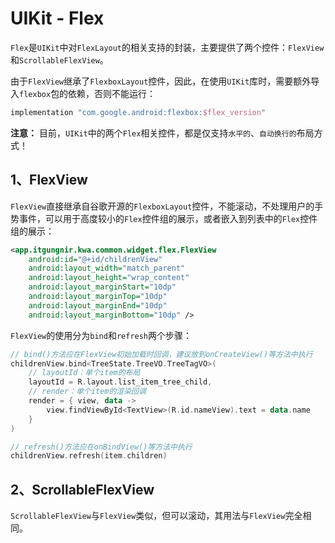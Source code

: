 # UIKit - Flex

`Flex`是`UIKit`中对`FlexLayout`的相关支持的封装，主要提供了两个控件：`FlexView`和`ScrollableFlexView`。

由于`FlexView`继承了`FlexboxLayout`控件，因此，在使用`UIKit`库时，需要额外导入`flexbox`包的依赖，否则不能运行：
```groovy
implementation "com.google.android:flexbox:$flex_version"
```

**注意：** 目前，`UIKit`中的两个`Flex`相关控件，都是仅支持`水平的`、`自动换行的`布局方式！

## 1、FlexView
`FlexView`直接继承自谷歌开源的`FlexboxLayout`控件，不能滚动，不处理用户的手势事件，可以用于高度较小的`Flex`控件组的展示，或者嵌入到列表中的`Flex`控件组的展示：
```xml
<app.itgungnir.kwa.common.widget.flex.FlexView
    android:id="@+id/childrenView"
    android:layout_width="match_parent"
    android:layout_height="wrap_content"
    android:layout_marginStart="10dp"
    android:layout_marginTop="10dp"
    android:layout_marginEnd="10dp"
    android:layout_marginBottom="10dp" />
```
`FlexView`的使用分为`bind`和`refresh`两个步骤：
```kotlin
// bind()方法应在FlexView初始加载时回调，建议放到onCreateView()等方法中执行
childrenView.bind<TreeState.TreeVO.TreeTagVO>(
    // layoutId：单个item的布局
    layoutId = R.layout.list_item_tree_child,
    // render：单个item的渲染回调
    render = { view, data ->
        view.findViewById<TextView>(R.id.nameView).text = data.name
    }
)
```
```kotlin
// refresh()方法应在onBindView()等方法中执行
childrenView.refresh(item.children)
```

## 2、ScrollableFlexView
`ScrollableFlexView`与`FlexView`类似，但可以滚动，其用法与`FlexView`完全相同。